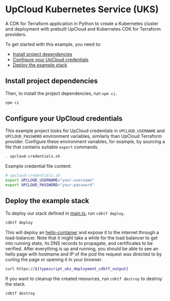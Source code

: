# UpCloud Kubernetes Service (UKS)

A CDK for Terraform application in Python to create a Kubernetes cluster and deployment with prebuilt UpCloud and Kubernetes CDK for Terraform providers.

To get started with this example, you need to:

- [Install project dependencies](#install-pipenv-and-project-dependencies)
- [Configure your UpCloud credentials](#configure-your-upcloud-credentials)
- [Deploy the example stack](#deploy-the-example-stack)

## Install project dependencies

Then, to install the project dependencies, run `npm ci`.

```sh
npm ci
```

## Configure your UpCloud credentials

This example project looks for UpCloud credentials in `UPCLOUD_USERNAME` and `UPCLOUD_PASSWORD` environment variables, similarly than UpCloud Terraform provider. Configure these environment variables, for example, by sourcing a file that contains suitable `export` commands.

```sh
. upcloud-credentials.sh
```

Example credential file content:

```sh
# upcloud-credentials.sh
export UPCLOUD_USERNAME="your-username"
export UPCLOUD_PASSWORD="your-password"
```

## Deploy the example stack

To deploy our stack defined in [main.ts](./main.ts), run `cdktf deploy`.

```sh
cdktf deploy
```

This will deploy an [hello-container](https://github.com/UpCloudLtd/hello-container.git) and expose it to the internet through a load-balancer. Note that it might take a while for the load balancer to get into running state, its DNS records to propagate, and certificates to be verified. After everything is up and running, you should be able to see an hello page with hostname and IP of the pod the request was directed to by curling the page or opening it in your browser.

```sh
curl https://${typescript_uks_deployment_cdktf_output}
```

If you want to cleanup the created resources, run `cdktf destroy` to destroy the stack.

```sh
cdktf destroy
```
